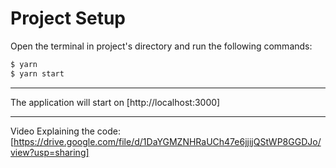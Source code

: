 # Project Setup

Open the terminal in project's directory and run the following commands:

```sh
$ yarn
$ yarn start
```

---

The application will start on [http://localhost:3000]

---

Video Explaining the code:
[https://drive.google.com/file/d/1DaYGMZNHRaUCh47e6jjijQStWP8GGDJo/view?usp=sharing]
